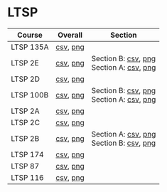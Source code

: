 # LTSP

| Course | Overall | Section |
| ------ | ------- | ------- |
| LTSP 135A | [csv](https://github.com/UCSD-Historical-Enrollment-Data/2024Spring/blob/main/overall/LTSP%20135A.csv), [png](https://raw.githubusercontent.com/UCSD-Historical-Enrollment-Data/2024Spring/main/plot_overall/LTSP%20135A.png) |  |
| LTSP 2E | [csv](https://github.com/UCSD-Historical-Enrollment-Data/2024Spring/blob/main/overall/LTSP%202E.csv), [png](https://raw.githubusercontent.com/UCSD-Historical-Enrollment-Data/2024Spring/main/plot_overall/LTSP%202E.png) | Section B: [csv](https://github.com/UCSD-Historical-Enrollment-Data/2024Spring/blob/main/section/LTSP%202E_B.csv), [png](https://raw.githubusercontent.com/UCSD-Historical-Enrollment-Data/2024Spring/main/plot_section/LTSP%202E_B.png)<br>Section A: [csv](https://github.com/UCSD-Historical-Enrollment-Data/2024Spring/blob/main/section/LTSP%202E_A.csv), [png](https://raw.githubusercontent.com/UCSD-Historical-Enrollment-Data/2024Spring/main/plot_section/LTSP%202E_A.png) |
| LTSP 2D | [csv](https://github.com/UCSD-Historical-Enrollment-Data/2024Spring/blob/main/overall/LTSP%202D.csv), [png](https://raw.githubusercontent.com/UCSD-Historical-Enrollment-Data/2024Spring/main/plot_overall/LTSP%202D.png) |  |
| LTSP 100B | [csv](https://github.com/UCSD-Historical-Enrollment-Data/2024Spring/blob/main/overall/LTSP%20100B.csv), [png](https://raw.githubusercontent.com/UCSD-Historical-Enrollment-Data/2024Spring/main/plot_overall/LTSP%20100B.png) | Section B: [csv](https://github.com/UCSD-Historical-Enrollment-Data/2024Spring/blob/main/section/LTSP%20100B_B.csv), [png](https://raw.githubusercontent.com/UCSD-Historical-Enrollment-Data/2024Spring/main/plot_section/LTSP%20100B_B.png)<br>Section A: [csv](https://github.com/UCSD-Historical-Enrollment-Data/2024Spring/blob/main/section/LTSP%20100B_A.csv), [png](https://raw.githubusercontent.com/UCSD-Historical-Enrollment-Data/2024Spring/main/plot_section/LTSP%20100B_A.png) |
| LTSP 2A | [csv](https://github.com/UCSD-Historical-Enrollment-Data/2024Spring/blob/main/overall/LTSP%202A.csv), [png](https://raw.githubusercontent.com/UCSD-Historical-Enrollment-Data/2024Spring/main/plot_overall/LTSP%202A.png) |  |
| LTSP 2C | [csv](https://github.com/UCSD-Historical-Enrollment-Data/2024Spring/blob/main/overall/LTSP%202C.csv), [png](https://raw.githubusercontent.com/UCSD-Historical-Enrollment-Data/2024Spring/main/plot_overall/LTSP%202C.png) |  |
| LTSP 2B | [csv](https://github.com/UCSD-Historical-Enrollment-Data/2024Spring/blob/main/overall/LTSP%202B.csv), [png](https://raw.githubusercontent.com/UCSD-Historical-Enrollment-Data/2024Spring/main/plot_overall/LTSP%202B.png) | Section A: [csv](https://github.com/UCSD-Historical-Enrollment-Data/2024Spring/blob/main/section/LTSP%202B_A.csv), [png](https://raw.githubusercontent.com/UCSD-Historical-Enrollment-Data/2024Spring/main/plot_section/LTSP%202B_A.png)<br>Section B: [csv](https://github.com/UCSD-Historical-Enrollment-Data/2024Spring/blob/main/section/LTSP%202B_B.csv), [png](https://raw.githubusercontent.com/UCSD-Historical-Enrollment-Data/2024Spring/main/plot_section/LTSP%202B_B.png) |
| LTSP 174 | [csv](https://github.com/UCSD-Historical-Enrollment-Data/2024Spring/blob/main/overall/LTSP%20174.csv), [png](https://raw.githubusercontent.com/UCSD-Historical-Enrollment-Data/2024Spring/main/plot_overall/LTSP%20174.png) |  |
| LTSP 87 | [csv](https://github.com/UCSD-Historical-Enrollment-Data/2024Spring/blob/main/overall/LTSP%2087.csv), [png](https://raw.githubusercontent.com/UCSD-Historical-Enrollment-Data/2024Spring/main/plot_overall/LTSP%2087.png) |  |
| LTSP 116 | [csv](https://github.com/UCSD-Historical-Enrollment-Data/2024Spring/blob/main/overall/LTSP%20116.csv), [png](https://raw.githubusercontent.com/UCSD-Historical-Enrollment-Data/2024Spring/main/plot_overall/LTSP%20116.png) |  |
